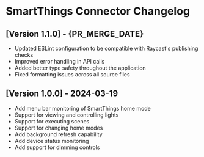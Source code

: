 # SmartThings Connector Changelog

## [Version 1.1.0] - {PR_MERGE_DATE}

- Updated ESLint configuration to be compatible with Raycast's publishing checks
- Improved error handling in API calls
- Added better type safety throughout the application
- Fixed formatting issues across all source files

## [Version 1.0.0] - 2024-03-19

- Add menu bar monitoring of SmartThings home mode
- Support for viewing and controlling lights
- Support for executing scenes
- Support for changing home modes
- Add background refresh capability
- Add device status monitoring
- Add support for dimming controls
